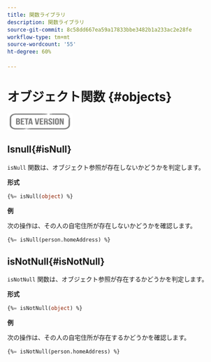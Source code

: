 ```yaml
---
title: 関数ライブラリ
description: 関数ライブラリ
source-git-commit: 8c58dd667ea59a17833bbe3482b1a233ac2e28fe
workflow-type: tm+mt
source-wordcount: '55'
ht-degree: 60%

---
```


# オブジェクト関数 {#objects}

![](../../assets/do-not-localize/badge.png)

## Isnull{#isNull}

`isNull` 関数は、オブジェクト参照が存在しないかどうかを判定します。

**形式**

```sql
{%= isNull(object) %}
```

**例**

次の操作は、その人の自宅住所が存在しないかどうかを確認します。

```sql
{%= isNull(person.homeAddress) %}
```

## isNotNull{#isNotNull}

`isNotNull` 関数は、オブジェクト参照が存在するかどうかを判定します。

**形式**

```sql
{%= isNotNull(object) %}
```

**例**

次の操作は、その人の自宅住所が存在するかどうかを確認します。

```sql
{%= isNotNull(person.homeAddress) %}
```

